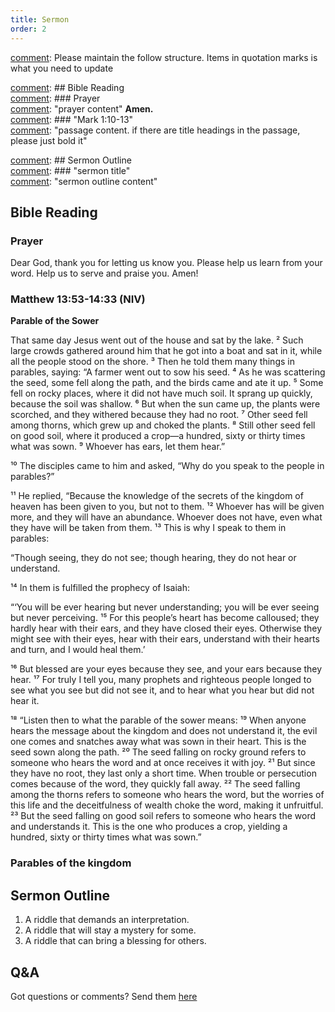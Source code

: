 ```yaml
---
title: Sermon 
order: 2
---
```


[comment]: Please maintain the follow structure. Items in quotation marks is what you need to update

[comment]: ## Bible Reading  
[comment]: ### Prayer  
[comment]: "prayer content"  **Amen.**  
[comment]:  ### "Mark 1:10-13"  
[comment]: "passage content. if there are title headings in the passage, please just bold it"  

[comment]: ## Sermon Outline  
[comment]: ### "sermon title"  
[comment]: "sermon outline content"  

[comment]: ------------------------------------------------------------------------------------
## Bible Reading
### Prayer
Dear God, thank you for letting us know you. Please help us learn from your word. Help us to serve and praise you. Amen!

### Matthew 13:53-14:33 (NIV)
**Parable of the Sower**

That same day Jesus went out of the house and sat by the lake. ² Such large crowds gathered around him that he got into a boat and sat in it, while all the people stood on the shore. ³ Then he told them many things in parables, saying: “A farmer went out to sow his seed. ⁴ As he was scattering the seed, some fell along the path, and the birds came and ate it up. ⁵ Some fell on rocky places, where it did not have much soil. It sprang up quickly, because the soil was shallow. ⁶ But when the sun came up, the plants were scorched, and they withered because they had no root. ⁷ Other seed fell among thorns, which grew up and choked the plants. ⁸ Still other seed fell on good soil, where it produced a crop—a hundred, sixty or thirty times what was sown. ⁹ Whoever has ears, let them hear.”

¹⁰ The disciples came to him and asked, “Why do you speak to the people in parables?”

¹¹ He replied, “Because the knowledge of the secrets of the kingdom of heaven has been given to you, but not to them. ¹² Whoever has will be given more, and they will have an abundance. Whoever does not have, even what they have will be taken from them. ¹³ This is why I speak to them in parables:

“Though seeing, they do not see;
though hearing, they do not hear or understand.

¹⁴ In them is fulfilled the prophecy of Isaiah:

“‘You will be ever hearing but never understanding;
you will be ever seeing but never perceiving.
¹⁵ For this people’s heart has become calloused;
they hardly hear with their ears,
and they have closed their eyes.
Otherwise they might see with their eyes,
hear with their ears,
understand with their hearts
and turn, and I would heal them.’

¹⁶ But blessed are your eyes because they see, and your ears because they hear. ¹⁷ For truly I tell you, many prophets and righteous people longed to see what you see but did not see it, and to hear what you hear but did not hear it.

¹⁸ “Listen then to what the parable of the sower means: ¹⁹ When anyone hears the message about the kingdom and does not understand it, the evil one comes and snatches away what was sown in their heart. This is the seed sown along the path. ²⁰ The seed falling on rocky ground refers to someone who hears the word and at once receives it with joy. ²¹ But since they have no root, they last only a short time. When trouble or persecution comes because of the word, they quickly fall away. ²² The seed falling among the thorns refers to someone who hears the word, but the worries of this life and the deceitfulness of wealth choke the word, making it unfruitful. ²³ But the seed falling on good soil refers to someone who hears the word and understands it. This is the one who produces a crop, yielding a hundred, sixty or thirty times what was sown.”

### Parables of the kingdom

## Sermon Outline

1. A riddle that demands an interpretation.
2. A riddle that will stay a mystery for some.
3. A riddle that can bring a blessing for others. 


## Q&A
Got questions or comments? Send them [here](https://tinyurl.com/SGHACQuestionsAnswers)

